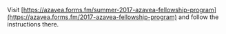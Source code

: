 Visit [https://azavea.forms.fm/summer-2017-azavea-fellowship-program](https://azavea.forms.fm/2017-azavea-fellowship-program) and follow the instructions there.
